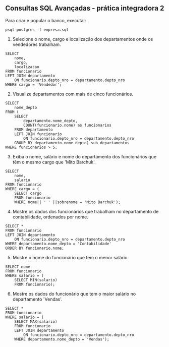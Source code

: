 ## Consultas SQL Avançadas - prática integradora 2

Para criar e popular o banco, executar:

`psql postgres -f empresa.sql`

1. Selecione o nome, cargo e localização dos departamentos onde os vendedores
trabalham.

```
SELECT 
    nome, 
    cargo, 
    localizacao
FROM funcionario 
LEFT JOIN departamento 
    ON funcionario.depto_nro = departamento.depto_nro
WHERE cargo = 'Vendedor';
```

2. Visualize departamentos com mais de cinco funcionários.
```
SELECT 
    nome_depto 
FROM (
    SELECT 
        departamento.nome_depto, 
        COUNT(funcionario.nome) as funcionarios
    FROM departamento
    LEFT JOIN funcionario 
        ON funcionario.depto_nro = departamento.depto_nro 
    GROUP BY departamento.nome_depto) sub_departamentos
WHERE funcionarios > 5;
```

3. Exiba o nome, salário e nome do departamento dos funcionários que têm o mesmo
cargo que 'Mito Barchuk'.

```
SELECT
    nome,
    salario
FROM funcionario
WHERE cargo = (
    SELECT cargo 
    FROM funcionario 
    WHERE nome|| ' ' ||sobrenome = 'Mito Barchuk');
```

4. Mostre os dados dos funcionários que trabalham no departamento de contabilidade,
ordenados por nome.

```
SELECT * 
FROM funcionario
LEFT JOIN departamento
    ON funcionario.depto_nro = departamento.depto_nro
WHERE departamento.nome_depto = 'Contabilidade'
ORDER BY funcionario.nome;
```

5. Mostre o nome do funcionário que tem o menor salário.

```
SELECT nome
FROM funcionario
WHERE salario = (
    SELECT MIN(salario)
    FROM funcionario);
```

6. Mostre os dados do funcionário que tem o maior salário no departamento 'Vendas'.
```
SELECT * 
FROM funcionario
WHERE salario = (
    SELECT MAX(salario)
    FROM funcionario
    LEFT JOIN departamento
        ON funcionario.depto_nro = departamento.depto_nro
    WHERE departamento.nome_depto = 'Vendas');
```
